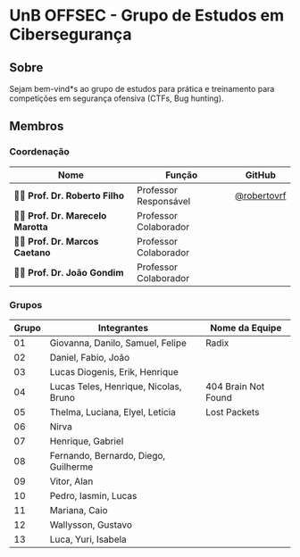 # UnB OFFSEC - Grupo de Estudos em Cibersegurança 

## Sobre

Sejam bem-vind*s ao grupo de estudos para prática e treinamento para competições em segurança ofensiva (CTFs, Bug hunting).

## Membros

###  Coordenação

| Nome                                   | Função                     | GitHub                                               |
|----------------------------------------|----------------------------|------------------------------------------------------|
| 👨‍🏫 **Prof. Dr. Roberto Filho**         | Professor Responsável      | [@robertovrf](https://github.com/robertovrf)         |
| 👨‍🏫 **Prof. Dr. Marecelo Marotta**      | Professor Colaborador      |                                                      |
| 👨‍🏫 **Prof. Dr. Marcos Caetano**        | Professor Colaborador      |                                                      |
| 👨‍🏫 **Prof. Dr. João Gondim**           | Professor Colaborador      |                                                      |

### Grupos

| Grupo | Integrantes                                | Nome da Equipe       |
|-------|---------------------------------------------|---------------------|
| 01    | Giovanna, Danilo, Samuel, Felipe           | Radix               |
| 02    | Daniel, Fabio, João                        |                     |
| 03    | Lucas Diogenis, Erik, Henrique             |                     |
| 04    | Lucas Teles, Henrique, Nicolas, Bruno      | 404 Brain Not Found |
| 05    | Thelma, Luciana, Elyel, Leticia            | Lost Packets        |
| 06    | Nirva                                      |                     |
| 07    | Henrique, Gabriel                          |                     |
| 08    | Fernando, Bernardo, Diego, Guilherme       |                     |
| 09    | Vitor, Alan                                |                     |
| 10    | Pedro, Iasmin, Lucas                       |                     |
| 11    | Mariana, Caio                              |                     |
| 12    | Wallysson, Gustavo                         |                     |
| 13    | Luca, Yuri, Isabela                        |                     |

